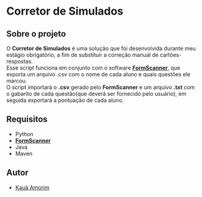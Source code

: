 # Corretor de Simulados

## Sobre o projeto

O **Corretor de Simulados** é uma solução que foi desenvolvida durante meu estágio obrigatório, a fim de substituir a correção manual de cartões-respostas. <br>
Esse script funciona em conjunto com o software <a href="https://sourceforge.net/projects/formscanner/"><strong>FormScanner</strong></a>, que exporta um arquivo .csv com o nome de cada aluno e quais questões ele marcou. <br>
O script importará o **.csv** gerado pelo **FormScanner** e um arquivo **.txt** com o gabarito de cada questão(que deverá ser fornecido pelo usuário), em seguida exportará a pontuação de cada aluno.

## Requisitos
- Python
- <a href="https://sourceforge.net/projects/formscanner/"><strong>FormScanner</strong></a>
- Java
- Maven

## Autor

- <a href="https://www.github.com/amorimk">Kauã Amorim</a>

